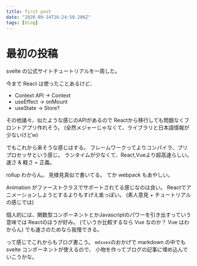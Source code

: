 ```yaml
---
title: first post
date: "2020-09-14T16:24:50.206Z"
tags: [blog]
---
```


# 最初の投稿

svelte の公式サイトチュートリアルを一周した。

今まで React は使ったことあるけど、

- Context API -> Context
- useEffect -> onMount
- useState -> Store?

その他諸々、似たような感じのAPIがあるので
Reactから移行しても問題なくフロントアプリ作れそう。
(全然メジャーじゃなくて、ライブラリと日本語情報が少ないけどw)

でもこれから来そうな感じはする。
フレームワークってよりコンパイラ、プリプロセッサという感じ。
ランタイムが少なくて、React,Vueより超高速らしい。
速さ & 軽さ = 正義。

rollup わからん。
見様見真似で書いてる。
てか webpack もあやしい。


Animation がファーストクラスでサポートされてる感じなのは良い。
Reactでアニメーションしようとするよりもすげえ楽っぽい。
(素人意見 + チュートリアルの感じでは)


個人的には、関数型コンポーネントとかJavascriptのパワーを引き出すっていう意味では
Reactのほうが好み。
(ていうか比較するなら Vue なのか？ Vue はわからん)
でも速さのためなら我慢できる。

って感じでこれからもブログ書こう。
`mdsvex`のおかげで markdown の中でも svelte コンポーネントが使えるので、
小物を作ってブログの記事に埋め込んでいこうかな。
